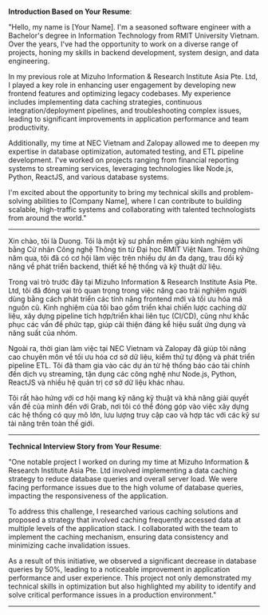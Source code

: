 **Introduction Based on Your Resume**:

"Hello, my name is [Your Name]. I'm a seasoned software engineer with a Bachelor's degree in Information Technology from RMIT University Vietnam. Over the years, I've had the opportunity to work on a diverse range of projects, honing my skills in backend development, system design, and data engineering.

In my previous role at Mizuho Information & Research Institute Asia Pte. Ltd, I played a key role in enhancing user engagement by developing new frontend features and optimizing legacy codebases. My experience includes implementing data caching strategies, continuous integration/deployment pipelines, and troubleshooting complex issues, leading to significant improvements in application performance and team productivity.

Additionally, my time at NEC Vietnam and Zalopay allowed me to deepen my expertise in database optimization, automated testing, and ETL pipeline development. I've worked on projects ranging from financial reporting systems to streaming services, leveraging technologies like Node.js, Python, ReactJS, and various database systems.

I'm excited about the opportunity to bring my technical skills and problem-solving abilities to [Company Name], where I can contribute to building scalable, high-traffic systems and collaborating with talented technologists from around the world."


-----
Xin chào, tôi là Duong. Tôi là một kỹ sư phần mềm giàu kinh nghiệm với bằng Cử nhân Công nghệ Thông tin từ Đại học RMIT Việt Nam. Trong những năm qua, tôi đã có cơ hội làm việc trên nhiều dự án đa dạng, trau dồi kỹ năng về phát triển backend, thiết kế hệ thống và kỹ thuật dữ liệu.

Trong vai trò trước đây tại Mizuho Information & Research Institute Asia Pte. Ltd, tôi đã đóng vai trò quan trọng trong việc nâng cao trải nghiệm người dùng bằng cách phát triển các tính năng frontend mới và tối ưu hóa mã nguồn cũ. Kinh nghiệm của tôi bao gồm triển khai chiến lược caching dữ liệu, xây dựng pipeline tích hợp/triển khai liên tục (CI/CD), cũng như khắc phục các vấn đề phức tạp, giúp cải thiện đáng kể hiệu suất ứng dụng và năng suất của nhóm.

Ngoài ra, thời gian làm việc tại NEC Vietnam và Zalopay đã giúp tôi nâng cao chuyên môn về tối ưu hóa cơ sở dữ liệu, kiểm thử tự động và phát triển pipeline ETL. Tôi đã tham gia vào các dự án từ hệ thống báo cáo tài chính đến dịch vụ streaming, tận dụng các công nghệ như Node.js, Python, ReactJS và nhiều hệ quản trị cơ sở dữ liệu khác nhau.

Tôi rất hào hứng với cơ hội mang kỹ năng kỹ thuật và khả năng giải quyết vấn đề của mình đến với Grab, nơi tôi có thể đóng góp vào việc xây dựng các hệ thống có quy mô lớn, lưu lượng truy cập cao và hợp tác với các kỹ sư tài năng trên toàn thế giới.

---

**Technical Interview Story from Your Resume**:

"One notable project I worked on during my time at Mizuho Information & Research Institute Asia Pte. Ltd involved implementing a data caching strategy to reduce database queries and overall server load. We were facing performance issues due to the high volume of database queries, impacting the responsiveness of the application.

To address this challenge, I researched various caching solutions and proposed a strategy that involved caching frequently accessed data at multiple levels of the application stack. I collaborated with the team to implement the caching mechanism, ensuring data consistency and minimizing cache invalidation issues.

As a result of this initiative, we observed a significant decrease in database queries by 50%, leading to a noticeable improvement in application performance and user experience. This project not only demonstrated my technical skills in optimization but also highlighted my ability to identify and solve critical performance issues in a production environment."


-----